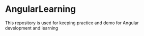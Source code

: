 # AngularLearning
This repository is used for keeping practice and demo for Angular development and learning
